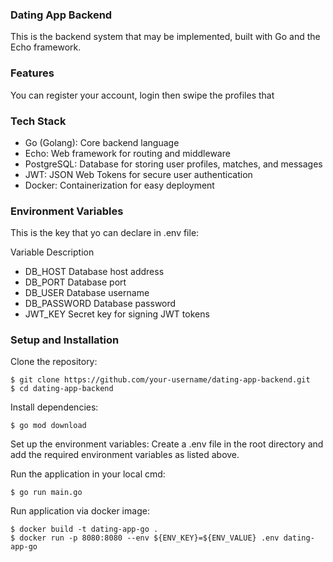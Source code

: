 ### Dating App Backend
This is the backend system that may be implemented, built with Go and the Echo framework.

### Features
You can register your account, login then swipe the profiles that 

### Tech Stack
- Go (Golang): Core backend language
- Echo: Web framework for routing and middleware
- PostgreSQL: Database for storing user profiles, matches, and messages
- JWT: JSON Web Tokens for secure user authentication
- Docker: Containerization for easy deployment

### Environment Variables
This is the key that yo can declare in .env file:

Variable	Description

- DB_HOST	    Database host address
- DB_PORT	    Database port
- DB_USER	    Database username
- DB_PASSWORD	Database password
- JWT_KEY	    Secret key for signing JWT tokens

### Setup and Installation

Clone the repository:
```shell
$ git clone https://github.com/your-username/dating-app-backend.git
$ cd dating-app-backend
```

Install dependencies:
```shell
$ go mod download
```

Set up the environment variables: Create a .env file in the root directory and add the required environment variables as listed above.

Run the application in your local cmd:
```shell
$ go run main.go
```

Run application via docker image:
```shell
$ docker build -t dating-app-go .
$ docker run -p 8080:8080 --env ${ENV_KEY}=${ENV_VALUE} .env dating-app-go
```
